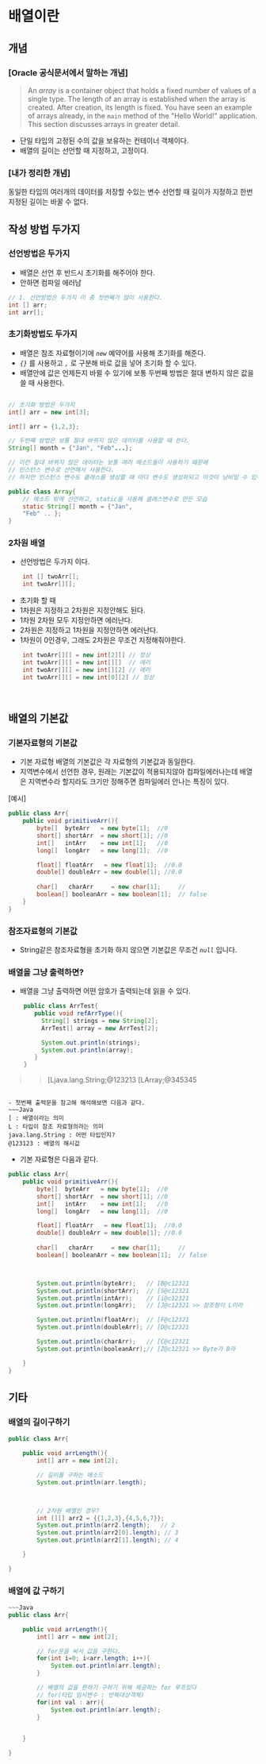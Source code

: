 # 배열이란

## 개념 

### [Oracle 공식문서에서 말하는 개념]

>  An _array_ is a container object that holds a fixed number of values of a single type. The length of an array is established when the array is created. After creation, its length is fixed. You have seen an example of arrays already, in the `main` method of the "Hello World!" application. This section discusses arrays in greater detail.
- 단일 타입의 고정된 수의 값을 보유하는 컨테이너 객체이다. 
- 배열의 길이는 선언할 때 지정하고, 고정이다.

### [내가 정리한 개념]
동일한 타입의 여러개의 데이터를 저장할 수있는 변수 
선언할 때 길이가 지정하고 한번 지정된 길이는 바꿀 수 없다. 


## 작성 방법 두가지 

### 선언방법은 두가지
- 배열은 선언 후 반드시 초기화를 해주어야 한다.
- 안하면 컴파일 에러남 

~~~Java
// 1. 선언방법은 두가지 이 중 첫번째가 많이 사용한다. 
int [] arr; 
int arr[]; 
~~~

### 초기화방법도 두가지
- 배열은 참조 자료형이기에 *`new`* 예약어를 사용해 초기화를 해준다. 
- *`{}`* 를 사용하고 *`,`* 로 구분해 바로 값을 넣어 초기화 할 수 있다. 
- 배열안에 값은 언제든지 바뀔 수 있기에 보통 두번째 방법은 절대 변하지 않은 값을 쓸 때 사용한다. 

~~~Java

// 초기화 방법은 두가지 
int[] arr = new int[3];

int[] arr = {1,2,3};

// 두번쨰 방법은 보통 절대 바뀌지 않은 데이터를 사용할 때 쓴다.
String[] month = {"Jan", "Feb"...}; 

// 이런 절대 바뀌지 않은 데이터는 보통 여러 메소드들이 사용하기 때문에 
// 인스턴스 변수로 선언해서 사용한다. 
// 하지만 인스턴스 변수도 클래스를 생성할 때 마다 변수도 생성하되고 이것이 낭비일 수 있아 클래스 변수로 사용한다.

public class Array{
	// 메소드 밖에 선언하고, static을 사용해 클래스변수로 만든 모습 
	static String[] month = {"Jan", 
	"Feb" .. };
}

~~~
### 2차원 배열
- 선언방법은 두가지 이다.
~~~Java
	int [] twoArr[];
	int twoArr[][];
~~~


- 초기화 할 때 
- 1차원은 지정하고 2차원은 지정안해도 된다.
- 1차원 2차원 모두 지정안하면 에러난다. 
- 2차원은 지정하고 1차원을 지정안하면 에러난다. 
- 1차원이 0인경우, 그래도 2차원은 무조건 지정해줘야한다. 
~~~Java
	int twoArr[][] = new int[2][] // 정상
	int twoArr[][] = new int[][]  // 에러
	int twoArr[][] = new int[][2] // 에러
	int twoArr[][] = new int[0][2] // 정상

	
~~~

## 배열의 기본값 

### 기본자료형의 기본값
- 기본 자료형 배열의 기본값은 각 자료형의 기본값과 동일한다. 
- 지역변수에서 선언한 경우, 원래는 기본값이 적용되지않아 컴파일에러나는데 배열은 지역변수라 할지라도 크기만 정해주면 컴파일에러 안나는 특징이 있다.

[예시]
~~~Java
public class Arr{
	public void primitiveArr(){
		byte[]  byteArr   = new byte[1];  //0
		short[] shortArr  = new short[1]; //0
		int[]   intArr    = new int[1];   //0
		long[]  longArr   = new long[1];  //0

		float[] floatArr   = new float[1];  //0.0
		double[] doubleArr = new double[1]; //0.0
		
		char[]   charArr     = new char[1];     //
		boolean[] booleanArr = new boolean[1];  // false
	}
}
~~~
### 참조자료형의 기본값
- String같은 참조자료형을 초기화 하지 않으면 기본값은 무조건 *`null`* 입니다.
### 배열을 그냥  출력하면? 
- 배열을 그냥 출력하면 어떤 암호가 출력되는데 읽을 수 있다.
  ~~~java
   public class ArrTest{
	  public void refArrType(){
		String[] strings = new String[2];
		ArrTest[] array = new ArrTest[2];

		System.out.println(strings);
		System.out.println(array);
	  }
   }


>> [Ljava.lang.String;@123213
>> [LArray;@345345
  ~~~

- 첫번째 출력문을 참고해 해석해보면 다음과 같다.
~~~Java
[ : 배열이라는 의미 
L : 타입이 참조 자료형의라는 의미
java.lang.String : 어떤 타입인지?
@123123 : 배열의 해시값 
~~~

- 기본 자료형은 다음과 같다.
~~~Java
public class Arr{
	public void primitiveArr(){
		byte[]  byteArr   = new byte[1];  //0
		short[] shortArr  = new short[1]; //0
		int[]   intArr    = new int[1];   //0
		long[]  longArr   = new long[1];  //0

		float[] floatArr   = new float[1];  //0.0
		double[] doubleArr = new double[1]; //0.0
		
		char[]   charArr     = new char[1];     //
		boolean[] booleanArr = new boolean[1];  // false



		System.out.println(byteArr);   // [B@c12321
		System.out.println(shortArr);  // [S@c12321
		System.out.println(intArr);    // [i@c12321
		System.out.println(longArr);   // [J@c12321 >> 참조형이 L이라

		System.out.println(floatArr);  // [F@c12321
		System.out.println(doubleArr); // [D@c12321

		System.out.println(charArr);   // [C@c12321
		System.out.println(booleanArr);// [Z@c12321 >> Byte가 B라

	}
}
~~~
## 기타 

### 배열의 길이구하기

~~~Java
public class Arr{

	public void arrLength(){
		int[] arr = new int[2];

		// 길이를 구하는 메소드
		System.out.println(arr.length);



		// 2차원 배열인 경우? 
		int [][] arr2 = {{1,2,3},{4,5,6,7}};
		System.out.println(arr2.length);   // 2
		System.out.println(arr2[0].length); // 3
		System.out.println(arr2[1].length); // 4

	}

}
~~~

### 배열에 값 구하기

~~~Java
~~~Java
public class Arr{

	public void arrLength(){
		int[] arr = new int[2];

		// for문을 써서 값을 구한다. 
		for(int i=0; i<arr.length; i++){
			System.out.println(arr.length);
		}

		// 배열의 값을 편하기 구하기 위해 제공하는 for 루프있다
		// for(타입 임시변수 : 반복대상객체)
		for(int val : arr){
			System.out.println(arr.length);
		}
	

	}

}
~~~



